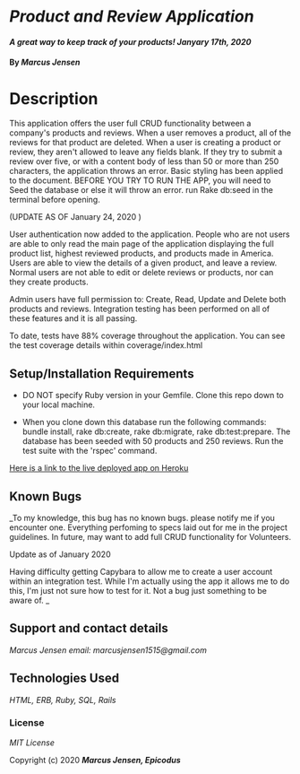 # _Product and Review Application_

#### _A great way to keep track of your products! Janyary 17th, 2020_

#### By _**Marcus Jensen**_

# Description

This application offers the user full CRUD functionality between a company's products and reviews. When a user removes a product, all of the reviews for that product are deleted. When a user is creating a product or review, they aren't allowed to leave any fields blank. If they try to submit a review over five, or with a content body of less than 50 or more than 250 characters, the application throws an error. Basic styling has been applied to the document. BEFORE YOU TRY TO RUN THE APP, you will need to Seed the database or else it will throw an error. run Rake db:seed in the terminal before opening.

(UPDATE AS OF January 24, 2020 )

User authentication now added to the application. People who are not users are able to only read the main page of the application displaying the full product list, highest reviewed products, and products made in America. Users are able to view the details of a given product, and leave a review. Normal users are not able to edit or delete reviews or products, nor can they create products.

Admin users have full permission to: Create, Read, Update and Delete both products and reviews. Integration testing has been performed on all of these features and it is all passing.

To date, tests have 88% coverage throughout the application. You can see the test coverage details within coverage/index.html

## Setup/Installation Requirements


* DO NOT specify Ruby version in your Gemfile. Clone this repo down to your local machine.

* When you clone down this database run the following commands: bundle install, rake db:create, rake db:migrate, rake db:test:prepare. The database has been seeded with 50 products and 250 reviews. Run the test suite with the 'rspec' command.

[Here is a link to the live deployed app on Heroku](https://radiant-brushlands-64073.herokuapp.com/)



## Known Bugs

_To my knowledge, this bug has no known bugs. please notify me if you encounter one. Everything perfoming to specs laid out for me in the project guidelines. In future, may want to add full CRUD functionality for Volunteers.

Update as of January 2020

Having difficulty getting Capybara to allow me to create a user account within an integration test. While I'm actually using the app it allows me to do this, I'm just not sure how to test for it. Not a bug just something to be aware of.
_

## Support and contact details

_Marcus Jensen email: marcusjensen1515@gmail.com_

## Technologies Used

_HTML, ERB, Ruby, SQL, Rails_

### License

*MIT License*

Copyright (c) 2020 **_Marcus Jensen, Epicodus_**
